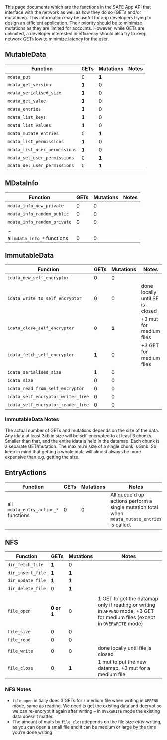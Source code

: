 This page documents which are the functions in the SAFE App API that interface with the network as well as how they do so (GETs and/or mutations). This information may be useful for app developers trying to design an efficient application. Their priority should be to minimize mutations as they are limited for accounts. However, while GETs are unlimited, a developer interested in efficiency should also try to keep network GETs low to minimize latency for the user.

## MutableData

| Function                      | GETs  | Mutations | Notes |
|-------------------------------|-------|-----------|-------|
| `mdata_put`                   | 0     | **1**     |       |
| `mdata_get_version`           | **1** | 0         |       |
| `mdata_serialised_size`       | **1** | 0         |       |
| `mdata_get_value`             | **1** | 0         |       |
| `mdata_entries`               | **1** | 0         |       |
| `mdata_list_keys`             | **1** | 0         |       |
| `mdata_list_values`           | **1** | 0         |       |
| `mdata_mutate_entries`        | 0     | **1**     |       |
| `mdata_list_permissions`      | **1** | 0         |       |
| `mdata_list_user_permissions` | **1** | 0         |       |
| `mdata_set_user_permissions`  | 0     | **1**     |       |
| `mdata_del_user_permissions`  | 0     | **1**     |       |

## MDataInfo

| Function                     | GETs | Mutations | Notes |
|------------------------------|------|-----------|-------|
| `mdata_info_new_private`     | 0    | 0         |       |
| `mdata_info_random_public`   | 0    | 0         |       |
| `mdata_info_random_private`  | 0    | 0         |       |
| ...                          |      |           |       |
| all `mdata_info_*` functions | 0    | 0         |       |

## ImmutableData

| Function                           | GETs  | Mutations | Notes                           |
|------------------------------------|-------|-----------|---------------------------------|
| `idata_new_self_encryptor`         | 0     | 0         |                                 |
| `idata_write_to_self_encryptor`    | 0     | 0         | done locally until SE is closed |
| `idata_close_self_encryptor`       | 0     | **1**     | +3 mut for medium files         |
| `idata_fetch_self_encryptor`       | **1** | 0         | +3 GET for medium files         |
| `idata_serialised_size`            | **1** | 0         |                                 |
| `idata_size`                       | 0     | 0         |                                 |
| `idata_read_from_self_encryptor`   | 0     | 0         |                                 |
| `idata_self_encryptor_writer_free` | 0     | 0         |                                 |
| `idata_self_encryptor_reader_free` | 0     | 0         |                                 |

### ImmutableData Notes

The actual number of GETs and mutations depends on the size of the data. Any idata at least 3kb in size will be self-encrypted to at least 3 chunks. Smaller than that, and the entire idata is held in the datamap. Each chunk is a separate GET/mutation. The maximum size of a single chunk is 3mb. So keep in mind that getting a whole idata will almost always be more expensive than e.g. getting the size.

## EntryActions

| Function                             | GETs | Mutations | Notes                                                                                         |
|--------------------------------------|------|-----------|-----------------------------------------------------------------------------------------------|
| all `mdata_entry_action_*` functions | 0    | 0         | All queue'd up actions perform a single mutation total when `mdata_mutate_entries` is called. |

## NFS

| Function          | GETs       | Mutations | Notes                                                                                                                      |
|-------------------|------------|-----------|----------------------------------------------------------------------------------------------------------------------------|
| `dir_fetch_file`  | **1**      | 0         |                                                                                                                            |
| `dir_insert_file` | **1**      | **1**     |                                                                                                                            |
| `dir_update_file` | **1**      | **1**     |                                                                                                                            |
| `dir_delete_file` | 0          | **1**     |                                                                                                                            |
|                   |            |           |                                                                                                                            |
| `file_open`       | **0 or 1** | 0         | 1 GET to get the datamap only if reading or writing in `APPEND` mode, +3 GET for medium files (except in `OVERWRITE` mode) |
| `file_size`       | 0          | 0         |                                                                                                                            |
| `file_read`       | 0          | 0         |                                                                                                                            |
| `file_write`      | 0          | 0         | done locally until file is closed                                                                                          |
| `file_close`      | 0          | **1**     | 1 mut to put the new datamap, +3 mut for a medium file                                                                     |

### NFS Notes

- `file_open` initially does 3 GETs for a medium file when writing in `APPEND` mode, same as reading. We need to get the existing data and decrypt so we can re-encrypt it again after writing – in `OVERWRITE` mode the existing data doesn’t matter.
- The amount of muts by `file_close` depends on the file size *after* writing, as you can open a small file and it can be medium or large by the time you’re done writing.
